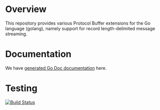 # Overview
This repository provides various Protocol Buffer extensions for the Go
language (golang), namely support for record length-delimited message
streaming.
# Documentation
We have [generated Go Doc documentation](http://godoc.org/github.com/matttproud/golang_protobuf_extensions/ext) here.

# Testing
[![Build Status](https://travis-ci.org/matttproud/golang_protobuf_extensions.png?branch=master)](https://travis-ci.org/matttproud/golang_protobuf_extensions)
